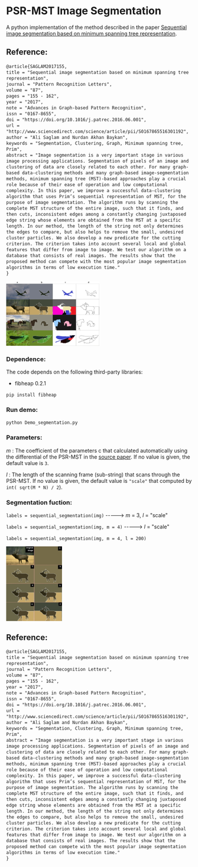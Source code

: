 # PSR-MST Image Segmentation
A python implementation of the method described in the paper [Sequential image segmentation based on minimum spanning tree representation](https://www.sciencedirect.com/science/article/abs/pii/S0167865516301192).


## Reference:

```
@article{SAGLAM2017155,
title = "Sequential image segmentation based on minimum spanning tree representation",
journal = "Pattern Recognition Letters",
volume = "87",
pages = "155 - 162",
year = "2017",
note = "Advances in Graph-based Pattern Recognition",
issn = "0167-8655",
doi = "https://doi.org/10.1016/j.patrec.2016.06.001",
url = "http://www.sciencedirect.com/science/article/pii/S0167865516301192",
author = "Ali Saglam and Nurdan Akhan Baykan",
keywords = "Segmentation, Clustering, Graph, Minimum spanning tree, Prim",
abstract = "Image segmentation is a very important stage in various image processing applications. Segmentation of pixels of an image and clustering of data are closely related to each other. For many graph-based data-clustering methods and many graph-based image-segmentation methods, minimum spanning tree (MST)-based approaches play a crucial role because of their ease of operation and low computational complexity. In this paper, we improve a successful data-clustering algorithm that uses Prim’s sequential representation of MST, for the purpose of image segmentation. The algorithm runs by scanning the complete MST structure of the entire image, such that it finds, and then cuts, inconsistent edges among a constantly changing juxtaposed edge string whose elements are obtained from the MST at a specific length. In our method, the length of the string not only determines the edges to compare, but also helps to remove the small, undesired cluster particles. We also develop a new predicate for the cutting criterion. The criterion takes into account several local and global features that differ from image to image. We test our algorithm on a database that consists of real images. The results show that the proposed method can compete with the most popular image segmentation algorithms in terms of low execution time."
}
```

<img src="./images/Fig_3.jpg" height="50%" width="50%">

### Dependence:
The code depends on the following third-party libraries:
- fibheap 0.2.1

```
pip install fibheap
```

### Run demo: 
```
python Demo_segmentation.py
```

### Parameters:
*m* : The coefficient of the parameters c that calculated automatically using the differential of the PSR-MST in the [source paper](https://www.sciencedirect.com/science/article/abs/pii/S0167865516301192). If no value is given, the default value is ``3``.

*l* : The length of the scanning frame (sub-string) that scans through the PSR-MST. If no value is given, the default value is ``"scale"`` that computed by ``int( sqrt(M * N) / 2``).

### Segmentation  fuction:

 ``labels = sequential_segmentation(img)`` -----> *m* = 3, *l* = "scale"

``labels = sequential_segmentation(img, m = 4)`` -----> *l* = "scale"

``labels = sequential_segmentation(img, m = 4, l = 200)``


<img src="./images/Fig_5.jpg" height="30%" width="30%">


## Reference:

```
@article{SAGLAM2017155,
title = "Sequential image segmentation based on minimum spanning tree representation",
journal = "Pattern Recognition Letters",
volume = "87",
pages = "155 - 162",
year = "2017",
note = "Advances in Graph-based Pattern Recognition",
issn = "0167-8655",
doi = "https://doi.org/10.1016/j.patrec.2016.06.001",
url = "http://www.sciencedirect.com/science/article/pii/S0167865516301192",
author = "Ali Saglam and Nurdan Akhan Baykan",
keywords = "Segmentation, Clustering, Graph, Minimum spanning tree, Prim",
abstract = "Image segmentation is a very important stage in various image processing applications. Segmentation of pixels of an image and clustering of data are closely related to each other. For many graph-based data-clustering methods and many graph-based image-segmentation methods, minimum spanning tree (MST)-based approaches play a crucial role because of their ease of operation and low computational complexity. In this paper, we improve a successful data-clustering algorithm that uses Prim’s sequential representation of MST, for the purpose of image segmentation. The algorithm runs by scanning the complete MST structure of the entire image, such that it finds, and then cuts, inconsistent edges among a constantly changing juxtaposed edge string whose elements are obtained from the MST at a specific length. In our method, the length of the string not only determines the edges to compare, but also helps to remove the small, undesired cluster particles. We also develop a new predicate for the cutting criterion. The criterion takes into account several local and global features that differ from image to image. We test our algorithm on a database that consists of real images. The results show that the proposed method can compete with the most popular image segmentation algorithms in terms of low execution time."
}
```
